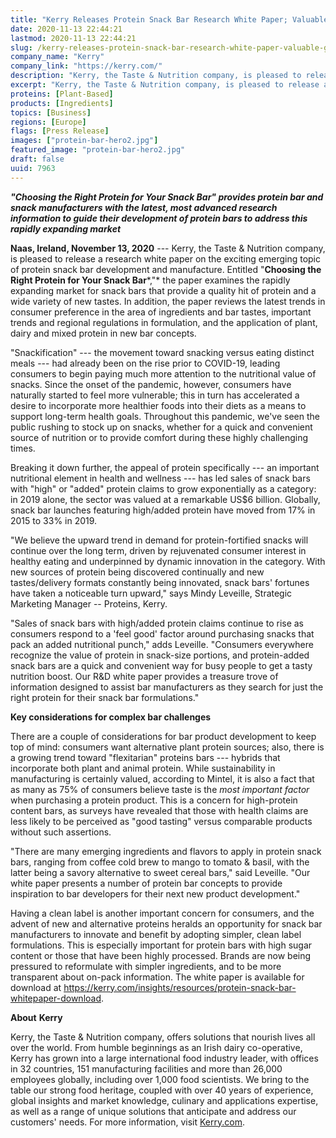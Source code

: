 ```yaml
---
title: "Kerry Releases Protein Snack Bar Research White Paper; Valuable Guide to New Trends in Snack Bar Development"
date: 2020-11-13 22:44:21
lastmod: 2020-11-13 22:44:21
slug: /kerry-releases-protein-snack-bar-research-white-paper-valuable-guide-new-trends-snack-bar
company_name: "Kerry"
company_link: "https://kerry.com/"
description: "Kerry, the Taste & Nutrition company, is pleased to release a research white paper on the exciting emerging topic of protein snack bar development and manufacture. Entitled “Choosing the Right Protein for Your Snack Bar,” the paper examines the rapidly expanding market for snack bars that provide a quality hit of protein and a wide variety of new tastes. In addition, the paper reviews the latest trends in consumer preference in the area of ingredients and bar tastes, important trends and regional regulations in formulation, and the application of plant, dairy and mixed protein in new bar concepts."
excerpt: "Kerry, the Taste & Nutrition company, is pleased to release a research white paper on the exciting emerging topic of protein snack bar development and manufacture. Entitled “Choosing the Right Protein for Your Snack Bar,” the paper examines the rapidly expanding market for snack bars that provide a quality hit of protein and a wide variety of new tastes. In addition, the paper reviews the latest trends in consumer preference in the area of ingredients and bar tastes, important trends and regional regulations in formulation, and the application of plant, dairy and mixed protein in new bar concepts."
proteins: [Plant-Based]
products: [Ingredients]
topics: [Business]
regions: [Europe]
flags: [Press Release]
images: ["protein-bar-hero2.jpg"]
featured_image: "protein-bar-hero2.jpg"
draft: false
uuid: 7963
---
```

***"Choosing the Right Protein for Your Snack Bar" provides protein bar
and snack manufacturers with the latest, most advanced research
information to guide their development of protein bars to address this
rapidly expanding market***

**Naas, Ireland, November 13, 2020** --- Kerry, the Taste & Nutrition
company, is pleased to release a research white paper on the exciting
emerging topic of protein snack bar development and manufacture.
Entitled "**Choosing the Right Protein for Your Snack Bar***,"* the
paper examines the rapidly expanding market for snack bars that provide
a quality hit of protein and a wide variety of new tastes. In addition,
the paper reviews the latest trends in consumer preference in the area
of ingredients and bar tastes, important trends and regional regulations
in formulation, and the application of plant, dairy and mixed protein in
new bar concepts.

"Snackification" --- the movement toward snacking versus eating distinct
meals --- had already been on the rise prior to COVID-19, leading
consumers to begin paying much more attention to the nutritional value
of snacks. Since the onset of the pandemic, however, consumers have
naturally started to feel more vulnerable; this in turn has accelerated
a desire to incorporate more healthier foods into their diets as a means
to support long-term health goals. Throughout this pandemic, we've seen
the public rushing to stock up on snacks, whether for a quick and
convenient source of nutrition or to provide comfort during these highly
challenging times.

Breaking it down further, the appeal of protein specifically --- an
important nutritional element in health and wellness --- has led sales
of snack bars with "high" or "added" protein claims to grow
exponentially as a category: in 2019 alone, the sector was valued at a
remarkable US\$6 billion. Globally, snack bar launches featuring
high/added protein have moved from 17% in 2015 to 33% in 2019.

"We believe the upward trend in demand for protein-fortified snacks will
continue over the long term, driven by rejuvenated consumer interest in
healthy eating and underpinned by dynamic innovation in the category.
With new sources of protein being discovered continually and new
tastes/delivery formats constantly being innovated, snack bars' fortunes
have taken a noticeable turn upward," says Mindy Leveille, Strategic
Marketing Manager -- Proteins, Kerry.

"Sales of snack bars with high/added protein claims continue to rise as
consumers respond to a 'feel good' factor around purchasing snacks that
pack an added nutritional punch," adds Leveille. "Consumers everywhere
recognize the value of protein in snack-size portions, and protein-added
snack bars are a quick and convenient way for busy people to get a tasty
nutrition boost. Our R&D white paper provides a treasure trove of
information designed to assist bar manufacturers as they search for just
the right protein for their snack bar formulations."

**Key considerations for complex bar challenges**

There are a couple of considerations for bar product development to keep
top of mind: consumers want alternative plant protein sources; also,
there is a growing trend toward "flexitarian" proteins bars --- hybrids
that incorporate both plant and animal protein. While sustainability in
manufacturing is certainly valued, according to Mintel, it is also a
fact that as many as 75% of consumers believe taste is the *most
important* *factor* when purchasing a protein product. This is a concern
for high-protein content bars, as surveys have revealed that those with
health claims are less likely to be perceived as "good tasting" versus
comparable products without such assertions.

"There are many emerging ingredients and flavors to apply in protein
snack bars, ranging from coffee cold brew to mango to tomato & basil,
with the latter being a savory alternative to sweet cereal bars," said
Leveille. "Our white paper presents a number of protein bar concepts to
provide inspiration to bar developers for their next new product
development."

Having a clean label is another important concern for consumers, and the
advent of new and alternative proteins heralds an opportunity for snack
bar manufacturers to innovate and benefit by adopting simpler, clean
label formulations. This is especially important for protein bars with
high sugar content or those that have been highly processed. Brands are
now being pressured to reformulate with simpler ingredients, and to be
more transparent about on-pack information. The white paper is available
for download at
<https://kerry.com/insights/resources/protein-snack-bar-whitepaper-download>.

**About** **Kerry**

Kerry, the Taste & Nutrition company, offers solutions that nourish
lives all over the world. From humble beginnings as an Irish dairy
co-operative, Kerry has grown into a large international food industry
leader, with offices in 32 countries, 151 manufacturing facilities and
more than 26,000 employees globally, including over 1,000 food
scientists. We bring to the table our strong food heritage, coupled with
over 40 years of experience, global insights and market knowledge,
culinary and applications expertise, as well as a range of unique
solutions that anticipate and address our customers' needs. For more
information, visit [Kerry.com](http://www.kerry.com).

